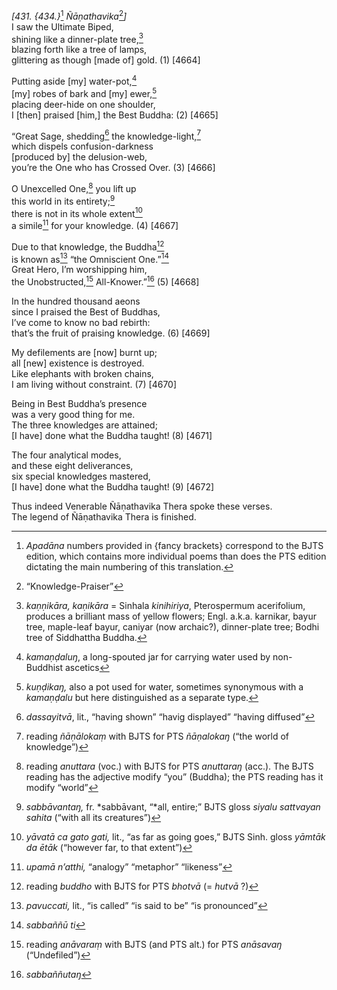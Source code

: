 *\[431. {434.}*[^1] *Ñāṇathavika*[^2]*\]*  
I saw the Ultimate Biped,  
shining like a dinner-plate tree,[^3]  
blazing forth like a tree of lamps,  
glittering as though \[made of\] gold. (1) \[4664\]

Putting aside \[my\] water-pot,[^4]  
\[my\] robes of bark and \[my\] ewer,[^5]  
placing deer-hide on one shoulder,  
I \[then\] praised \[him,\] the Best Buddha: (2) \[4665\]

“Great Sage, shedding[^6] the knowledge-light,[^7]  
which dispels confusion-darkness  
\[produced by\] the delusion-web,  
you’re the One who has Crossed Over. (3) \[4666\]

O Unexcelled One,[^8] you lift up  
this world in its entirety;[^9]  
there is not in its whole extent[^10]  
a simile[^11] for your knowledge. (4) \[4667\]

Due to that knowledge, the Buddha[^12]  
is known as[^13] “the Omniscient One.”[^14]  
Great Hero, I’m worshipping him,  
the Unobstructed,[^15] All-Knower.”[^16] (5) \[4668\]

In the hundred thousand aeons  
since I praised the Best of Buddhas,  
I’ve come to know no bad rebirth:  
that’s the fruit of praising knowledge. (6) \[4669\]

My defilements are \[now\] burnt up;  
all \[new\] existence is destroyed.  
Like elephants with broken chains,  
I am living without constraint. (7) \[4670\]

Being in Best Buddha’s presence  
was a very good thing for me.  
The three knowledges are attained;  
\[I have\] done what the Buddha taught! (8) \[4671\]

The four analytical modes,  
and these eight deliverances,  
six special knowledges mastered,  
\[I have\] done what the Buddha taught! (9) \[4672\]

Thus indeed Venerable Ñāṇathavika Thera spoke these verses.  
The legend of Ñāṇathavika Thera is finished.  
[^1]: *Apadāna* numbers provided in {fancy brackets} correspond to the
    BJTS edition, which contains more individual poems than does the PTS
    edition dictating the main numbering of this translation.  
[^2]: “Knowledge-Praiser”  
[^3]: *kaṇṇikāra, kaṇikāra* = Sinhala *kinihiriya*, Pterospermum
    acerifolium, produces a brilliant mass of yellow flowers; Engl.
    a.k.a. karnikar, bayur tree, maple-leaf bayur, caniyar (now
    archaic?), dinner-plate tree; Bodhi tree of Siddhattha Buddha.  
[^4]: *kamaṇḍaluŋ*, a long-spouted jar for carrying water used by
    non-Buddhist ascetics  
[^5]: *kuṇḍikaŋ,* also a pot used for water, sometimes synonymous with a
    *kamaṇḍalu* but here distinguished as a separate type.  
[^6]: *dassayitvā*, lit., “having shown” “havig displayed” “having
    diffused”  
[^7]: reading *ñāṇālokaṃ* with BJTS for PTS *ñāṇalokaŋ* (“the world of
    knowledge”)  
[^8]: reading *anuttara* (voc.) with BJTS for PTS *anuttaraŋ* (acc.).
    The BJTS reading has the adjective modify “you” (Buddha); the PTS
    reading has it modify “world”  
[^9]: *sabbāvantaŋ,* fr. *sabbāvant, “*all, entire;” BJTS gloss *siyalu
    sattvayan sahita* (“with all its creatures”)  
[^10]: *yāvatā ca gato gati,* lit., “as far as going goes,” BJTS Sinh.
    gloss *yāmtāk da ētāk* (“however far, to that extent”)  
[^11]: *upamā n’atthi,* “analogy” “metaphor” “likeness”  
[^12]: reading *buddho* with BJTS for PTS *bhotvā* (= *hutvā* ?)  
[^13]: *pavuccati,* lit., “is called” “is said to be” “is pronounced”  
[^14]: *sabbaññū ti*  
[^15]: reading *anāvaraṃ* with BJTS (and PTS alt.) for PTS *anāsavaŋ*
    (“Undefiled”)  
[^16]: *sabbaññutaŋ*
